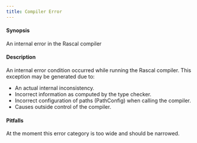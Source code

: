 ```yaml
---
title: Compiler Error
---
```


#### Synopsis

An internal error in the Rascal compiler

#### Description

An internal error condition occurred while running the Rascal compiler.
This exception may be generated due to:

* An actual internal inconsistency.
* Incorrect information as computed by the type checker.
* Incorrect configuration of paths (PathConfig) when calling the compiler.
* Causes outside control of the compiler.

#### Pitfalls

At the moment this error category is too wide and should be narrowed.
